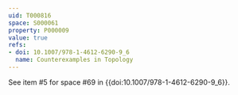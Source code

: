 ```yaml
---
uid: T000816
space: S000061
property: P000009
value: true
refs:
- doi: 10.1007/978-1-4612-6290-9_6
  name: Counterexamples in Topology
---
```


See item #5 for space #69 in {{doi:10.1007/978-1-4612-6290-9_6}}.
